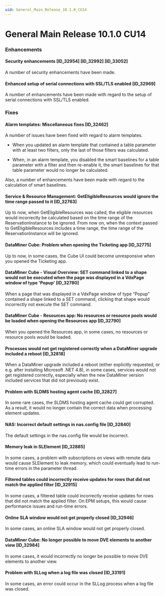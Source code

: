 ```yaml
---
uid: General_Main_Release_10.1.0_CU14
---
```


# General Main Release 10.1.0 CU14

### Enhancements

#### Security enhancements \[ID_32954\] \[ID_32992\] \[ID_33052\]

A number of security enhancements have been made.

#### Enhanced setup of serial connections with SSL/TLS enabled \[ID_32969\]

A number of enhancements have been made with regard to the setup of serial connections with SSL/TLS enabled.

### Fixes

#### Alarm templates: Miscellaneous fixes \[ID_32462\]

A number of issues have been fixed with regard to alarm templates.

- When you updated an alarm template that contained a table parameter with at least two filters, only the last of those filters was calculated.

- When, in an alarm template, you disabled the smart baselines for a table parameter with a filter and then re-enable it, the smart baselines for that table parameter would no longer be calculated.

Also, a number of enhancements have been made with regard to the calculation of smart baselines.

#### Service & Resource Management: GetEligibleResources would ignore the time range passed to it \[ID_32763\]

Up to now, when GetEligibleResources was called, the eligible resources would incorrectly be calculated based on the time range of the ReservationInstance to be ignored. From now on, when the context passed to GetEligibleResources includes a time range, the time range of the ReservationInstance will be ignored.

#### DataMiner Cube: Problem when opening the Ticketing app \[ID_32775\]

Up to now, in some cases, the Cube UI could become unresponsive when you opened the Ticketing app.

#### DataMiner Cube - Visual Overview: SET command linked to a shape would not be executed when the page was displayed in a VdxPage window of type 'Popup' \[ID_32780\]

When a page that was displayed in a VdxPage window of type “Popup” contained a shape linked to a SET command, clicking that shape would incorrectly not execute the SET command.

#### DataMiner Cube - Resources app: No resources or resource pools would be loaded when opening the Resources app \[ID_32790\]

When you opened the Resources app, in some cases, no resources or resource pools would be loaded.

#### Processes would not get registered correctly when a DataMiner upgrade included a reboot \[ID_32818\]

When a DataMiner upgrade included a reboot (either explicitly requested, or e.g. after installing Microsoft .NET 4.8), in some cases, services would not get registered correctly, especially when the new DataMiner version included services that did not previously exist.

#### Problem with SLDMS hosting agent cache \[ID_32827\]

In some rare cases, the SLDMS hosting agent cache could get corrupted. As a result, it would no longer contain the correct data when processing element updates.

#### NAS: Incorrect default settings in nas.config file \[ID_32840\]

The default settings in the nas.config file would be incorrect.

#### Memory leak in SLElement \[ID_32885\]

In some cases, a problem with subscriptions on views with remote data would cause SLElement to leak memory, which could eventually lead to run-time errors in the parameter thread.

#### Filtered tables could incorrectly receive updates for rows that did not match the applied filter \[ID_32915\]

In some cases, a filtered table could incorrectly receive updates for rows that did not match the applied filter. On EPM setups, this would cause performance issues and run-time errors.

#### Online SLA window would not get properly closed \[ID_32946\]

In some cases, an online SLA window would not get properly closed.

#### DataMiner Cube: No longer possible to move DVE elements to another view \[ID_32984\]

In some cases, it would incorrectly no longer be possible to move DVE elements to another view.

#### Problem with SLLog when a log file was closed \[ID_33191\]

In some cases, an error could occur in the SLLog process when a log file was closed.

